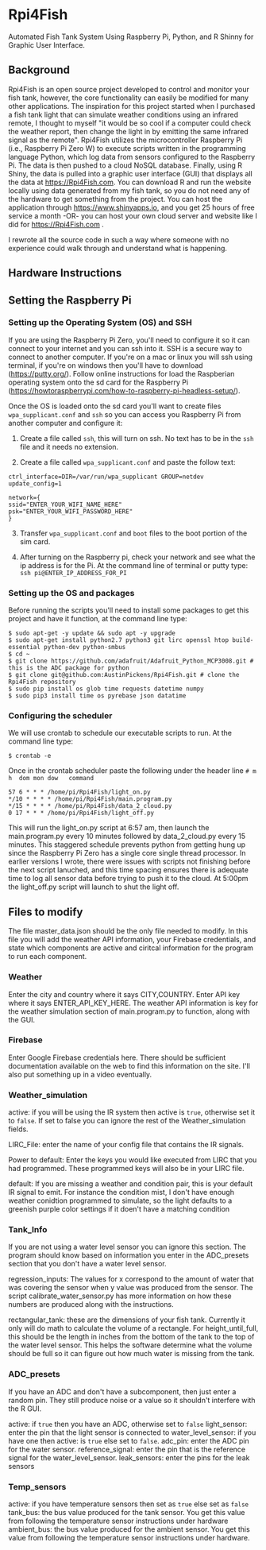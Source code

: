 # Rpi4Fish
Automated Fish Tank System Using Raspberry Pi, Python, and R Shinny for Graphic User Interface.

## Background
Rpi4Fish is an open source project developed to control and monitor your fish tank, however, the core functionality can easily be modified for many other applications. The inspiration for this project started when I purchased a fish tank light that can simulate weather conditions using an infrared remote, I thought to myself "it would be so cool if a computer could check the weather report, then change the light in by emitting the same infrared signal as the remote". Rpi4Fish utilizes the microcontroller Raspberry Pi (i.e., Raspberry Pi Zero W) to execute scripts written in the programming language Python, which log data from sensors configured to the Raspberry Pi. The data is then pushed to a cloud NoSQL database. Finally, using R Shiny, the data is pulled into a graphic user interface (GUI) that displays all the data at https://Rpi4Fish.com. You can download R and run the website locally using data generated from my fish tank, so you do not need any of the hardware to get something from the project. You can host the application through https://www.shinyapps.io, and you get 25 hours of free service a month -OR- you can host your own cloud server and website like I did for https://Rpi4Fish.com .

I rewrote all the source code in such a way where someone with no experience could walk through and understand what is happening. 

## Hardware Instructions

## Setting the Raspberry Pi

### Setting up the Operating System (OS) and SSH
If you are using the Raspberry Pi Zero, you'll need to configure it so it can connect to your internet and you can ssh into it. SSH is a secure way to connect to another computer. If you're on a mac or linux you will ssh using terminal, if you're on windows then you'll have to download (https://putty.org/). Follow online instructions for load the Raspberian operating system onto the sd card for the Raspberry Pi (https://howtoraspberrypi.com/how-to-raspberry-pi-headless-setup/). 

Once the OS is loaded onto the sd card you'll want to create files ```wpa_supplicant.conf``` and ```ssh``` so you can access you Raspberry Pi from another computer and configure it:

1) Create a file called ```ssh```, this will turn on ssh. No text has to be in the ```ssh``` file and it needs no extension.

2) Create a file called ```wpa_supplicant.conf``` and paste the follow text:
```
ctrl_interface=DIR=/var/run/wpa_supplicant GROUP=netdev
update_config=1

network={ 
ssid="ENTER_YOUR_WIFI_NAME_HERE" 
psk="ENTER_YOUR_WIFI_PASSWORD_HERE" 
}
```

3) Transfer ```wpa_supplicant.conf``` and ```boot``` files to the boot portion of the sim card.

4) After turning on the Raspberry pi, check your network and see what the ip address is for the Pi. At the command line of terminal or putty type:
```ssh pi@ENTER_IP_ADDRESS_FOR_PI```

### Setting up the OS and packages

Before running the scripts you'll need to install some packages to get this project and have it function, at the command line type:
~~~
$ sudo apt-get -y update && sudo apt -y upgrade
$ sudo apt-get install python2.7 python3 git lirc openssl htop build-essential python-dev python-smbus
$ cd ~
$ git clone https://github.com/adafruit/Adafruit_Python_MCP3008.git # this is the ADC package for python
$ git clone git@github.com:AustinPickens/Rpi4Fish.git # clone the Rpi4Fish repository
$ sudo pip install os glob time requests datetime numpy
$ sudo pip3 install time os pyrebase json datatime
~~~~

### Configuring the scheduler
We will use crontab to schedule our executable scripts to run. At the command line type:

```$ crontab -e ```

Once in the crontab scheduler paste the following under the header line ```# m h  dom mon dow   command```

```
57 6 * * * /home/pi/Rpi4Fish/light_on.py
*/10 * * * * /home/pi/Rpi4Fish/main.program.py
*/15 * * * * /home/pi/Rpi4Fish/data_2_cloud.py
0 17 * * * /home/pi/Rpi4Fish/light_off.py
```

This will run the light_on.py script at 6:57 am, then launch the main.program.py every 10 minutes followed by data_2_cloud.py every 15 minutes. This staggered schedule prevents python from getting hung up since the Raspberry Pi Zero has a single core single thread processor. In earlier versions I wrote, there were issues with scripts not finishing before the next script lanuched, and this time spacing ensures there is adequate time to log all sensor data before trying to push it to the cloud. At 5:00pm the light_off.py script will launch to shut the light off.

## Files to modify
The file master_data.json should be the only file needed to modify. In this file you will add the weather API information, your Firebase credentials, and state which components are active and ciritcal information for the program to run each component.

### Weather
Enter the city and country where it says CITY,COUNTRY. Enter API key where it says ENTER_API_KEY_HERE. The weather API information is key for the weather simulation section of main.program.py to function, along with the GUI.

### Firebase
Enter Google Firebase credentials here. There should be sufficient documentation available on the web to find this information on the site. I'll also put something up in a video eventually.

### Weather_simulation
active: if you will be using the IR system then active is ```true```, otherwise set it to ```false```. If set to false you can ignore the rest of the Weather_simulation fields.

LIRC_File: enter the name of your config file that contains the IR signals.

Power to default: Enter the keys you would like executed from LIRC that you had programmed. These programmed keys will also be in your LIRC file.

default: If you are missing a weather and condition pair, this is your default IR signal to emit. For instance the condition mist, I don't have enough weather conidtion programmed to simulate, so the light defaults to a greenish purple color settings if it doen't have a matching condition

### Tank_Info
If you are not using a water level sensor you can ignore this section. The program should know based on information you enter in the ADC_presets section that you don't have a water level sensor.

regression_inputs: The values for x correspond to the amount of water that was covering the sensor when y value was produced from the sensor. The script calibrate_water_sensor.py has more information on how these numbers are produced along with the instructions.

rectangular_tank: these are the dimensions of your fish tank. Currently it only will do math to calculate the volume of a rectangle. For 
height_until_full, this should be the length in inches from the bottom of the tank to the top of the water level sensor. This helps the software determine what the volume should be full so it can figure out how much water is missing from the tank.

### ADC_presets
If you have an ADC and don't have a subcomponent, then just enter a random pin. They still produce noise or a value so it shouldn't interfere with the R GUI.

active: if ```true``` then you have an ADC, otherwise set to ```false```
light_sensor: enter the pin that the light sensor is connected to
water_level_sensor: if you have one then active: is ```true``` else set to ```false```. adc_pin: enter the ADC pin for the water sensor.
reference_signal: enter the pin that is the reference signal for the water_level_sensor.
leak_sensors: enter the pins for the leak sensors

### Temp_sensors
active: if you have temperature sensors then set as ```true``` else set as ```false```
tank_bus: the bus value produced for the tank sensor. You get this value from following the temperature sensor instructions under hardware
ambient_bus: the bus value produced for the ambient sensor. You get this value from following the temperature sensor instructions under hardware.






